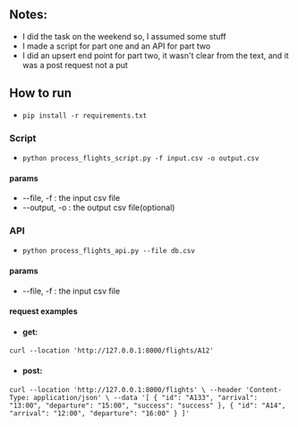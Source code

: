 ## Notes:  
* I did the task on the weekend so, I assumed some stuff
* I made a script for part one and an API for part two
* I did an upsert end point for part two, it wasn't clear from the text, and it was a post request not a put

## How to run

* `pip install -r requirements.txt`

### Script
* `python process_flights_script.py -f input.csv -o output.csv`
#### params
* --file, -f : the input csv file
* --output, -o : the output csv file(optional)

### API
* `python process_flights_api.py --file db.csv`
#### params
* --file, -f : the input csv file
#### request examples

* #### get: 
`curl --location 'http://127.0.0.1:8000/flights/A12'`  
* #### post: 
`curl --location 'http://127.0.0.1:8000/flights' \
--header 'Content-Type: application/json' \
--data '[
  {
    "id": "A133",
    "arrival": "13:00",
    "departure": "15:00",
    "success": "success"
  },
  {
    "id": "A14",
    "arrival": "12:00",
    "departure": "16:00"
  }
]'`

